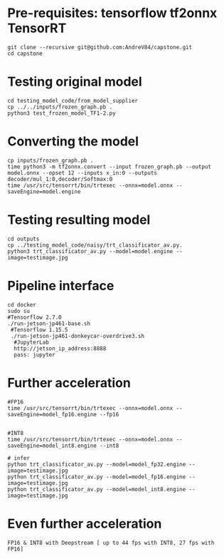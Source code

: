    # Pre-requisites:     tensorflow tf2onnx TensorRT
    git clone --recursive git@github.com:AndreV84/capstone.git
    cd capstone
   # Testing original model
    cd testing_model_code/from_model_supplier
    cp ../../inputs/frozen_graph.pb .
    python3 test_frozen_model_TF1-2.py
   # Converting the model
    cp inputs/frozen_graph.pb .
    time python3 -m tf2onnx.convert --input frozen_graph.pb --output model.onnx --opset 12 --inputs x_in:0 --outputs decoder/mul_1:0,decoder/Softmax:0
    time /usr/src/tensorrt/bin/trtexec --onnx=model.onnx --saveEngine=model.engine
   
   # Testing resulting model
    cd outputs
    cp ../testing_model_code/naisy/trt_classificator_av.py.
    python3 trt_classificator_av.py --model=model.engine --image=testimage.jpg 


   # Pipeline interface
    cd docker
    sudo su
    #Tensorflow 2.7.0
    ./run-jetson-jp461-base.sh
     #Tensorflow 1.15.5
     ./run-jetson-jp461-donkeycar-overdrive3.sh
      #JupyterLab
      http://jetson_ip_address:8888
      pass: jupyter
   # Further acceleration
    
    #FP16
    time /usr/src/tensorrt/bin/trtexec --onnx=model.onnx --saveEngine=model_fp16.engine --fp16

    
    #INT8
    time /usr/src/tensorrt/bin/trtexec --onnx=model.onnx --saveEngine=model_int8.engine --int8
    
    # infer
    python trt_classificator_av.py --model=model_fp32.engine --image=testimage.jpg
    python trt_classificator_av.py --model=model_fp16.engine --image=testimage.jpg
    python trt_classificator_av.py --model=model_int8.engine --image=testimage.jpg


    
   # Even further acceleration 
    
    FP16 & INT8 with Deepstream [ up to 44 fps with INT8, 27 fps with FP16]

    
